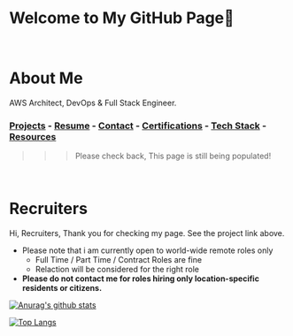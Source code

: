 # Welcome to My GitHub Page👋 <a id ='top'></a>

<br>

# About Me

AWS Architect, DevOps & Full Stack Engineer.

### [Projects](./projects.md) - [Resume](./resume.pdf) - [Contact](https://www.linkedin.com/in/temikelani/) - [Certifications](https://www.credly.com/users/temidayo-kelani/badges) - [Tech Stack](./techstack.md) - [Resources](./resources.md)

> > > Please check back, This page is still being populated!

<br>

# Recruiters

Hi, Recruiters,
Thank you for checking my page. See the project link above.

- Please note that i am currently open to world-wide remote roles only
  - Full Time / Part Time / Contract Roles are fine
  - Relaction will be considered for the right role
- **Please do not contact me for roles hiring only location-specific residents or citizens.**

[![Anurag's github stats](https://github-readme-stats.vercel.app/api?username=temikelani)](https://github.com/temikelani)

[![Top Langs](https://github-readme-stats.vercel.app/api/top-langs/?username=temikelani&layout=compact)](https://github.com/temikelani)
